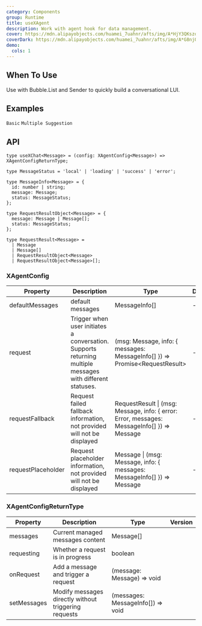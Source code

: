```yaml
---
category: Components
group: Runtime
title: useXAgent
description: Work with agent hook for data management.
cover: https://mdn.alipayobjects.com/huamei_7uahnr/afts/img/A*HjY3QKszqFEAAAAAAAAAAAAADrJ8AQ/original
coverDark: https://mdn.alipayobjects.com/huamei_7uahnr/afts/img/A*G8njQogkGwAAAAAAAAAAAAAADrJ8AQ/original
demo:
  cols: 1
---
```


## When To Use

Use with Bubble.List and Sender to quickly build a conversational LUI.

## Examples

<!-- prettier-ignore -->
<code src="./demo/basic.tsx">Basic</code>
<code src="./demo/suggestions.tsx">Multiple Suggestion</code>

## API

```tsx | pure
type useXChat<Message> = (config: XAgentConfig<Message>) => XAgentConfigReturnType;

type MessageStatus = 'local' | 'loading' | 'success' | 'error';

type MessageInfo<Message> = {
  id: number | string;
  message: Message;
  status: MessageStatus;
};

type RequestResultObject<Message> = {
  message: Message | Message[];
  status: MessageStatus;
};

type RequestResult<Message> =
  | Message
  | Message[]
  | RequestResultObject<Message>
  | RequestResultObject<Message>[];
```

### XAgentConfig

| Property | Description | Type | Default | Version |
| --- | --- | --- | --- | --- |
| defaultMessages | default messages | MessageInfo[] | - |  |
| request | Trigger when user initiates a conversation. Supports returning multiple messages with different statuses. | (msg: Message, info: { messages: MessageInfo[] }) => Promise\<RequestResult> | - |  |
| requestFallback | Request failed fallback information, not provided will not be displayed | RequestResult \| (msg: Message, info: { error: Error, messages: MessageInfo[] }) => Message | - |  |
| requestPlaceholder | Request placeholder information, not provided will not be displayed | Message \| (msg: Message, info: { messages: MessageInfo[] }) => Message | - |  |

### XAgentConfigReturnType

| Property | Description | Type | Version |
| --- | --- | --- | --- |
| messages | Current managed messages content | Message[] |  |
| requesting | Whether a request is in progress | boolean |  |
| onRequest | Add a message and trigger a request | (message: Message) => void |  |
| setMessages | Modify messages directly without triggering requests | (messages: MessageInfo[]) => void |  |
